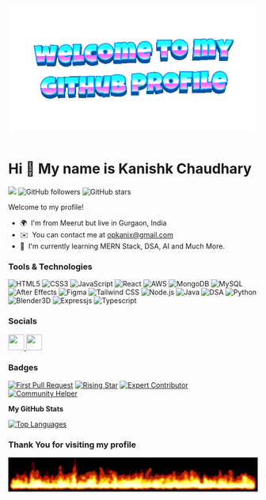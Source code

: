<div align="center">
	<img src="welcome-header.gif" alt="welcome to my github profile">
	<br>
	<br>
</div>

Hi 👋 My name is Kanishk Chaudhary
==============================

![](https://komarev.com/ghpvc/?username=devkanix)
![GitHub followers](https://img.shields.io/github/followers/devkanix?style=social)
![GitHub stars](https://img.shields.io/github/stars/devkanix/repository?style=social)

Welcome to my profile!


* 🌍  I'm from Meerut but live in Gurgaon, India
* ✉️  You can contact me at [opkanix@gmail.com](mailto:opkanix@gmail.com)
* 🧠  I'm currently learning MERN Stack, DSA, AI and Much More.

### Tools & Technologies
![HTML5](https://img.shields.io/badge/HTML5-E34F26?style=for-the-badge&logo=html5&logoColor=white)
![CSS3](https://img.shields.io/badge/CSS3-1572B6?style=for-the-badge&logo=css3&logoColor=white)
![JavaScript](https://img.shields.io/badge/JavaScript-F7DF1E?style=for-the-badge&logo=javascript&logoColor=black)
![React](https://img.shields.io/badge/React-00BFAE?style=for-the-badge&logo=react&logoColor=white)
![AWS](https://img.shields.io/badge/AWS-232F3E?style=for-the-badge&logo=amazonaws&logoColor=white)
![MongoDB](https://img.shields.io/badge/MongoDB-47A248?style=for-the-badge&logo=mongodb&logoColor=white)
![MySQL](https://img.shields.io/badge/MySQL-4479A1?style=for-the-badge&logo=mysql&logoColor=white)
![After Effects](https://img.shields.io/badge/Adobe%20After%20Effects-9999FF?style=for-the-badge&logo=adobe-after-effects&logoColor=white)
![Figma](https://img.shields.io/badge/Figma-F24E1E?style=for-the-badge&logo=figma&logoColor=white)
![Tailwind CSS](https://img.shields.io/badge/Tailwind%20CSS-06B6D4?style=for-the-badge&logo=tailwindcss&logoColor=white)
![Node.js](https://img.shields.io/badge/Node.js-339933?style=for-the-badge&logo=node.js&logoColor=white)
![Java](https://img.shields.io/badge/Java-007396?style=for-the-badge&logo=java&logoColor=white)
![DSA](https://img.shields.io/badge/DSA-007ACC?style=for-the-badge&logo=java&logoColor=white)
![Python](https://img.shields.io/badge/Python-3776AB?style=for-the-badge&logo=python&logoColor=white)
![Blender3D](https://img.shields.io/badge/Blender-00BFAE?style=for-the-badge&logo=blender&logoColor=white)
![Expressjs](https://img.shields.io/badge/Expressjs-00BFAE?style=for-the-badge&logo=expressjs&logoColor=white)
![Typescript](https://img.shields.io/badge/Typescript-00BFAE?style=for-the-badge&logo=typescript&logoColor=white)



### Socials

<p align="left"> <a href="https://www.github.com/devkanix" target="_blank" rel="noreferrer"> <picture> <source media="(prefers-color-scheme: dark)" srcset="https://raw.githubusercontent.com/danielcranney/readme-generator/main/public/icons/socials/github-dark.svg" /> <source media="(prefers-color-scheme: light)" srcset="https://raw.githubusercontent.com/danielcranney/readme-generator/main/public/icons/socials/github.svg" /> <img src="https://raw.githubusercontent.com/danielcranney/readme-generator/main/public/icons/socials/github.svg" width="32" height="32" /> </picture> </a> <a href="https://www.linkedin.com/in/kanishk-chaudhary/" target="_blank" rel="noreferrer"> <picture> <source media="(prefers-color-scheme: dark)" srcset="https://raw.githubusercontent.com/danielcranney/readme-generator/main/public/icons/socials/linkedin-dark.svg" /> <source media="(prefers-color-scheme: light)" srcset="https://raw.githubusercontent.com/danielcranney/readme-generator/main/public/icons/socials/linkedin.svg" /> <img src="https://raw.githubusercontent.com/danielcranney/readme-generator/main/public/icons/socials/linkedin.svg" width="32" height="32" /> </picture> </a></p>

### Badges

[![First Pull Request](https://img.shields.io/badge/First%20Pull%20Request-Merged-brightgreen)](https://github.com/devKanix?tab=achievements)
[![Rising Star](https://img.shields.io/badge/Rising%20Star-Achievement%20Unlocked-brightgreen)](https://github.com/devKanix?tab=achievements)
[![Expert Contributor](https://img.shields.io/badge/Expert%20Contributor-Active%20Contributions-brightgreen)](https://github.com/devKanix?tab=achievements)
[![Community Helper](https://img.shields.io/badge/Community%20Helper-Helping%20Others-brightgreen)](https://github.com/devKanix?tab=achievements)


<b>My GitHub Stats</b>

<a href="https://github.com/devkanix" align="left"><img src="https://github-readme-stats.vercel.app/api/top-langs/?username=devkanix&langs_count=7&title_color=0891b2&text_color=ffffff&icon_color=0891b2&bg_color=1c1917&hide_border=true&locale=en&custom_title=Top%20%Languages" alt="Top Languages" /></a>

### Thank You for visiting my profile
<p align="center">

  <img src="flames.gif">
</p>
